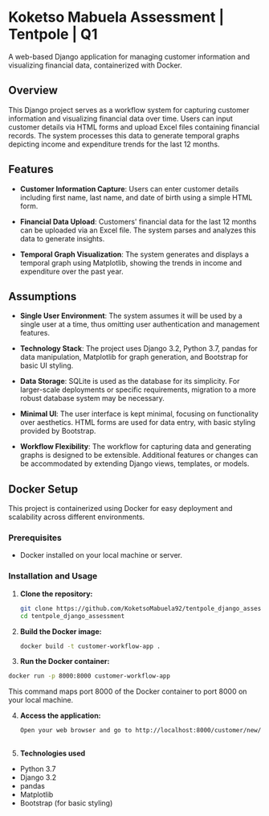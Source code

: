 # Koketso Mabuela Assessment | Tentpole | Q1

A web-based Django application for managing customer information and visualizing financial data, containerized with Docker.

## Overview

This Django project serves as a workflow system for capturing customer information and visualizing financial data over time. Users can input customer details via HTML forms and upload Excel files containing financial records. The system processes this data to generate temporal graphs depicting income and expenditure trends for the last 12 months.

## Features

- **Customer Information Capture**: Users can enter customer details including first name, last name, and date of birth using a simple HTML form.
  
- **Financial Data Upload**: Customers' financial data for the last 12 months can be uploaded via an Excel file. The system parses and analyzes this data to generate insights.
  
- **Temporal Graph Visualization**: The system generates and displays a temporal graph using Matplotlib, showing the trends in income and expenditure over the past year.

## Assumptions

- **Single User Environment**: The system assumes it will be used by a single user at a time, thus omitting user authentication and management features.
  
- **Technology Stack**: The project uses Django 3.2, Python 3.7, pandas for data manipulation, Matplotlib for graph generation, and Bootstrap for basic UI styling.
  
- **Data Storage**: SQLite is used as the database for its simplicity. For larger-scale deployments or specific requirements, migration to a more robust database system may be necessary.
  
- **Minimal UI**: The user interface is kept minimal, focusing on functionality over aesthetics. HTML forms are used for data entry, with basic styling provided by Bootstrap.
  
- **Workflow Flexibility**: The workflow for capturing data and generating graphs is designed to be extensible. Additional features or changes can be accommodated by extending Django views, templates, or models.

## Docker Setup

This project is containerized using Docker for easy deployment and scalability across different environments.

### Prerequisites

- Docker installed on your local machine or server.

### Installation and Usage

1. **Clone the repository:**

   ```bash
   git clone https://github.com/KoketsoMabuela92/tentpole_django_assessment.git
   cd tentpole_django_assessment
   
2. **Build the Docker image:**

   ```bash
   docker build -t customer-workflow-app .

3. **Run the Docker container:**

```bash
docker run -p 8000:8000 customer-workflow-app

```
This command maps port 8000 of the Docker container to port 8000 on your local machine.

4. **Access the application:**

   ```bash
   Open your web browser and go to http://localhost:8000/customer/new/ to use the application.
    
5. **Technologies used**
 - Python 3.7
 - Django 3.2
 - pandas
 - Matplotlib
 - Bootstrap (for basic styling)
